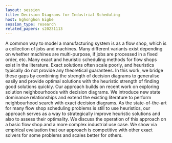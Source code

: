 ```yaml
---
layout: session
title: Decision Diagrams for Industrial Scheduling​
host: Eghonghon Eigbe
session_type: research
related_papers: s20231113
---
```


A common way to model a manufacturing system is as a flow shop, which is a collection of jobs and machines. Many different variants exist depending on whether machines are multi-purpose, if jobs are processed in a fixed order, etc. Many exact and heuristic scheduling methods for flow shops exist in the literature. Exact solutions often scale poorly, and heuristics typically do not provide any theoretical guarantees. In this work, we bridge these gaps by combining the strength of decision diagrams to generalise easily and provide optimal solutions with the heuristic strength of finding good solutions quickly. Our approach builds on recent work on exploring solution neighbourhoods with decision diagrams. We introduce new state dominance relationships and extend the existing literature to perform neighbourhood search with exact decision diagrams. As the state-of-the-art for many flow shop scheduling problems is still to use heuristics, our approach serves as a way to strategically improve heuristic solutions and also to assess their optimality. We discuss the operation of this approach on a basic flow shop and a more complex industrial use case. We show via empirical evaluation that our approach is competitive with other exact solvers for some problems and scales better for others.
